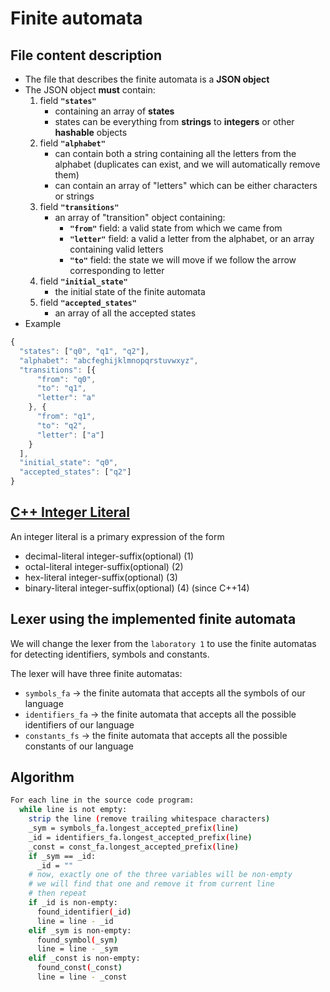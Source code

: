 Finite automata
===============


File content description
------------------------

* The file that describes the finite automata is a **JSON object**
* The JSON object **must** contain:
  1. field **`"states"`**
      - containing an array of **states**
      - states can be everything from **strings** to **integers** or other **hashable** objects
  2. field **`"alphabet"`**
      - can contain both a string containing all the letters from the alphabet (duplicates can exist,
    and we will automatically remove them)
      - can contain an array of "letters" which can be either characters or strings
  3. field **`"transitions"`**
      - an array of "transition" object containing:
          - **`"from"`** field: a valid state from which we came from
          - **`"letter"`** field: a valid a letter from the alphabet, or an array containing valid letters
          - **`"to"`** field: the state we will move if we follow the arrow corresponding to letter
  4. field **`"initial_state"`**
      - the initial state of the finite automata
  5. field **`"accepted_states"`**
      - an array of all the accepted states
* Example
```javascript
{
  "states": ["q0", "q1", "q2"],
  "alphabet": "abcfeghijklmnopqrstuvwxyz",
  "transitions": [{
      "from": "q0",
      "to": "q1",
      "letter": "a"
    }, {
      "from": "q1",
      "to": "q2",
      "letter": ["a"]
    }
  ],
  "initial_state": "q0",
  "accepted_states": ["q2"]
}
```

[C++ Integer Literal](http://en.cppreference.com/w/cpp/language/integer_literal)
---------------------

An integer literal is a primary expression of the form
* decimal-literal integer-suffix(optional)  (1)
* octal-literal integer-suffix(optional)  (2)
* hex-literal integer-suffix(optional)  (3)
* binary-literal integer-suffix(optional) (4) (since C++14)

Lexer using the implemented finite automata
-------------------------------------------

We will change the lexer from the `laboratory 1` to use the finite automatas for
detecting identifiers, symbols and constants.

The lexer will have three finite automatas:
* `symbols_fa` -> the finite automata that accepts all the symbols of our language
* `identifiers_fa` -> the finite automata that accepts all the possible identifiers of our language
* `constants_fs` -> the finite automata that accepts all the possible constants of our language

Algorithm
---------
```bash
For each line in the source code program:
  while line is not empty:
    strip the line (remove trailing whitespace characters)
    _sym = symbols_fa.longest_accepted_prefix(line)
    _id = identifiers_fa.longest_accepted_prefix(line)
    _const = const_fa.longest_accepted_prefix(line)
    if _sym == _id:
      _id = ""
    # now, exactly one of the three variables will be non-empty
    # we will find that one and remove it from current line
    # then repeat
    if _id is non-empty:
      found_identifier(_id)
      line = line - _id
    elif _sym is non-empty:
      found_symbol(_sym)
      line = line - _sym
    elif _const is non-empty:
      found_const(_const)
      line = line - _const
```

